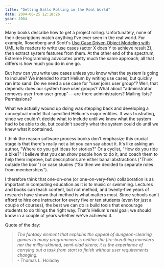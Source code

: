 ```yaml
---
title: "Getting Balls Rolling in the Real World"
date: 2004-06-25 12:18:26
year: 2004
---
```

<p>Many books describe how to get a project rolling.  Unfortunately, none of their descriptions match anything I've ever seen in the real world.  For example, Rosenberg and Scott's <a href="http://www.amazon.com/exec/obidos/tg/detail/-/0201432897">Use Case Driven Object Modeling with UML</a> tells readers to write use cases (actor X does Y to achieve result Z), then extract system features from them. At the other end of the spectrum, Extreme Programming advocates pretty much the same approach; all that differs is how much you do in one go.</p>

<p>But how can you write use cases unless you know what the system is going to include?  We intended to start Helium by writing use cases, but quickly ran into sand.  Do we need a use case for "user joins user group"?  Well, that depends: does our system have user groups?  What about "administrator removes user from user group"---are there administrators? Mailing lists? Permissions?</p>

<p>What we actually wound up doing was stepping back and developing a conceptual model that specified Helium's major entities. It was frustrating, since we couldn't decide what to include until we knew what the system had to be able to do, but couldn't specify what the system could do until we knew what it contained.</p>

<p>I think the reason software process books don't emphasize this crucial stage is that there's really not a lot you can say about it. It's like asking an author, "Where do you get ideas for stories?"  Or a cyclist, "How do you ride a bike?"  I believe that you can <em>show</em> people how to do it, and coach them to help them improve, but descriptions are either banal abstractions ("Think outside the box!") or case studies ("So then we decided to separate roles from memberships").</p>

<p>I therefore think that one-on-one (or one-on-very-few) collaboration is as important in computing education as it is to music or swimming. Lectures and books can teach content, but not method, and twenty-five years of research have shown that method is what matters most.  Since schools can't afford to hire one instructor for every five or ten students (even for just a couple of courses), the best we can do is build tools that encourage students to do things the right way.  That's  Helium's real goal; we should know in a couple of years whether we've achieved it.</p>

<p>Quote of the day:</p>

<blockquote><p>
<em>
The fantasy element that explains the appeal of dungeon-clearing  games to many programmers is
neither the fire-breathing monsters nor  the milky-skinned, semi-clad sirens; it is the experience
of carrying  out a task from start to finish without user requirements changing.
</em>
<br />
 - Thomas L. Holaday
</p></blockquote>
